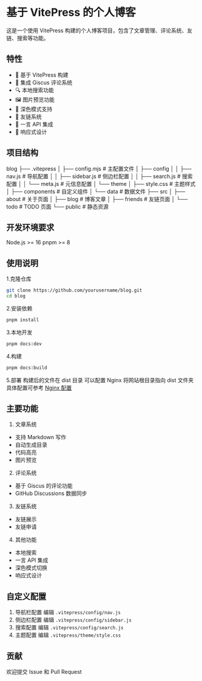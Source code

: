 # 基于 VitePress 的个人博客

这是一个使用 VitePress 构建的个人博客项目，包含了文章管理、评论系统、友链、搜索等功能。

## 特性

- 📝 基于 VitePress 构建
- 💬 集成 Giscus 评论系统
- 🔍 本地搜索功能
- 🖼️ 图片预览功能
- 🌙 深色模式支持
- 🔗 友链系统
- 💫 一言 API 集成
- 📱 响应式设计

## 项目结构

blog
├── .vitepress
│ ├── config.mjs # 主配置文件
│ ├── config
│ │ ├── nav.js # 导航配置
│ │ ├── sidebar.js # 侧边栏配置
│ │ ├── search.js # 搜索配置
│ │ └── meta.js # 元信息配置
│ └── theme
│ ├── style.css # 主题样式
│ ├── components # 自定义组件
│ └── data # 数据文件
├── src
│ ├── about # 关于页面
│ ├── blog # 博客文章
│ ├── friends # 友链页面
│ └── todo # TODO 页面
└── public # 静态资源

## 开发环境要求

Node.js >= 16
pnpm >= 8

## 使用说明

1.克隆仓库

```bash
git clone https://github.com/yourusername/blog.git
cd blog
```

2.安装依赖

```bash
pnpm install
```

3.本地开发

```bash
pnpm docs:dev
```

4.构建

```bash
pnpm docs:build
```

5.部署
构建后的文件在 dist 目录
可以配置 Nginx 将网站根目录指向 dist 文件夹
具体配置可参考 [Nginx 配置](https://blog.honahec.cc/blog/nginx.html)

## 主要功能

1. 文章系统

- 支持 Markdown 写作
- 自动生成目录
- 代码高亮
- 图片预览

2. 评论系统

- 基于 Giscus 的评论功能
- GitHub Discussions 数据同步

3. 友链系统

- 友链展示
- 友链申请

4. 其他功能

- 本地搜索
- 一言 API 集成
- 深色模式切换
- 响应式设计

## 自定义配置

1. 导航栏配置
   编辑 `.vitepress/config/nav.js`
2. 侧边栏配置
   编辑 `.vitepress/config/sidebar.js`
3. 搜索配置
   编辑 `.vitepress/config/search.js`
4. 主题配置
   编辑 `.vitepress/theme/style.css`

## 贡献

欢迎提交 Issue 和 Pull Request
